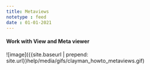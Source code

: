 ```yaml
---
title: Metaviews
notetype : feed
date : 01-01-2021
---
```


<h4><b>Work with View and Meta viewer</b></h4>
![image]({{site.baseurl | prepend: site.url}}help/media/gifs/clayman_howto_metaviews.gif)
